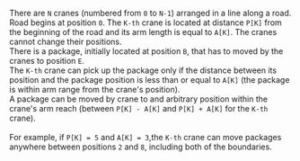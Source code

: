 There are `N` cranes (numbered from `0` to `N-1`) arranged in a line along a road. Road begins at position `0`. The `K-th` crane is located at distance `P[K]` from the beginning of the road and its arm length is equal to `A[K]`. The cranes cannot change their positions.<br>
There is a package, initially located at position `B`, that has to moved by the cranes to position `E`.<br>
The `K-th` crane can pick up the package only if the distance between its position and the package position is less than or equal to `A[K]` (the package is within arm range from the crane's position).<br>
A package can be moved by crane to and arbitrary position within the crane's arm reach (between `P[K] - A[K]` and `P[K] + A[K]` for the `K-th` crane).<br><br>
For example, if `P[K] = 5` and `A[K] = 3`,the `K-th` crane can move packages anywhere between positions `2` and `8`, including both of the boundaries.
